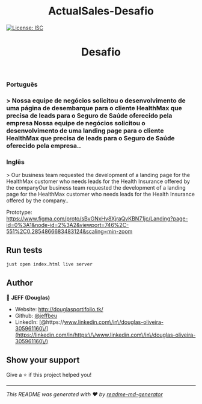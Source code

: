 <h1 align="center">ActualSales-Desafio</h1>
<p>
  <a href="#" target="_blank">
    <img alt="License: ISC" src="images/Screenshot_1.png" />
  </a>
</p>
<h1 align="center">Desafio</h1>
<br />
<h3>Português<h3>
> Nossa equipe de negócios solicitou o desenvolvimento de uma página de desembarque para o cliente HealthMax
que precisa de leads para o Seguro de Saúde oferecido pela empresa Nossa equipe de negócios solicitou o desenvolvimento de uma landing page para o cliente HealthMax que precisa de leads para o Seguro de Saúde oferecido pela empresa..

<h3>Inglês</h3>
> Our business team requested the development of a landing page for the HealthMax customer
who needs leads for the Health Insurance offered by the companyOur business team requested the development of a landing page for the HealthMax customer who needs leads for the Health Insurance offered by the company..</p>

Prototype: https://www.figma.com/proto/sBvGNxHv8XjraQvKBN71jc/Landing?page-id=0%3A1&node-id=2%3A2&viewport=746%2C-551%2C0.2854866683483124&scaling=min-zoom


## Run tests

```sh
just open index.html live server
```

## Author

👤 **JEFF (Douglas)**

* Website: http://douglasportifolio.tk/
* Github: [@jeffbeu](https://github.com/jeffbeu)
* LinkedIn: [@https:\/\/www.linkedin.com\/in\/douglas-oliveira-305961160\/](https://linkedin.com/in/https:\/\/www.linkedin.com\/in\/douglas-oliveira-305961160\/)

## Show your support

Give a ⭐️ if this project helped you!

***
_This README was generated with ❤️ by [readme-md-generator](https://github.com/kefranabg/readme-md-generator)_